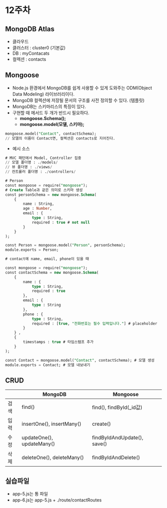 # 12주차

## MongoDB Atlas

- 클라우드
- 클러스터 : cluster0 (기본값)
- DB : myContacats
- 컬렉션 : contacts

## Mongoose

- Node.js 환경에서 MongoDB를 쉽게 사용할 수 있게 도와주는 ODM(Object Data Modeling) 라이브러리이다.
- MongoDB 컬렉션에 저장될 문서의 구조를 사전 정의할 수 있다. (템플릿)
- MongoDB는 스키마리스의 특징이 있다.
- 구현할 때 메서드 두 개가 반드시 필요하다.
    - **mongoose.Schema();**
    - **mongoose.model(모델, 스키마);**

```sql
mongoose.model("Contact", contactSchema);
// 모델의 이름이 Contact면, 컬렉션은 contacts로 지어진다.
```

- 예시 소스

```sql
# MVC 패턴에서 Model, Controller 집중
// 모델 폴더명 : ./models/
// 뷰 폴더명 : ./views/
// 컨트롤러 폴더명 : ./controllers/

# Person
const mongoose = require("mongoose");
# Create Table과 같은 의미로 스키마 생성
const personSchema = new mongoose.Schema(
	{
		name : String,
		age : Number,
		email : {
			type : String,
			required : true # not null
		}
	}
);

const Person = mongoose.model("Person", personSchema);
module.exports = Person;
```

```sql
# contact에 name, email, phone이 있을 때

const mongoose = require("mongoose");
const contactSchema = new mongoose.Schema(
	{
		name : {
			type : String,
			required : true
		},
		email : {
			type : String
		},
		phone : {
			type : String,
			required : [true, "전화번호는 필수 입력입니다."] # placeholder
		}
	} ,
	{
		timestamps : true # 타임스탬프 추가
	}
);

const Contact = mongoose.model("Contact", contactSchema); # 모델 생성
module.exports = Contact; # 모델 내보내기
```

## CRUD

|  | MongoDB | Mongoose |
| --- | --- | --- |
| 검색 | find() | find(), findById(_id값) |
| 입력 | insertOne(), insertMany() | create() |
| 수정 | updateOne(), updateMany() | findByIdAndUpdate(), save() |
| 삭제 | deleteOne(), deleteMany() | findByIdAndDelete() |

## 실습파일

- app-5.js는 통 파일
- app-6.js는 app-5.js + ./route/contactRoutes
